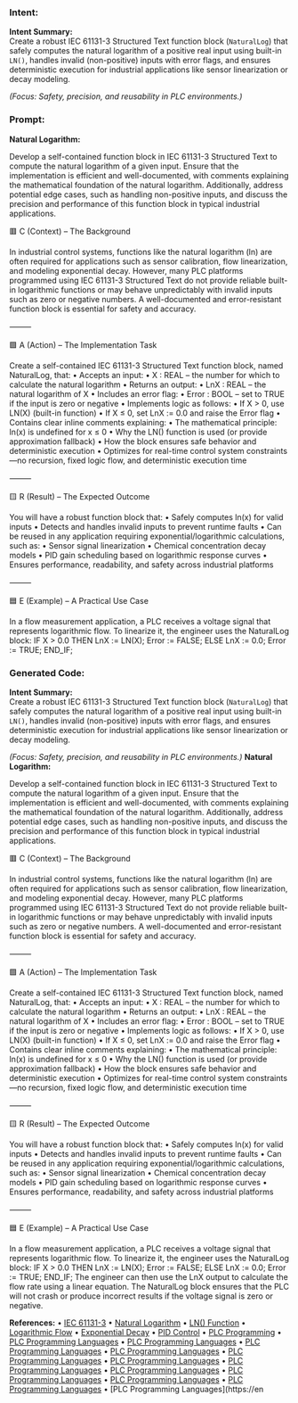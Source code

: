 ### Intent:
**Intent Summary:**  
Create a robust IEC 61131-3 Structured Text function block (`NaturalLog`) that safely computes the natural logarithm of a positive real input using built-in `LN()`, handles invalid (non-positive) inputs with error flags, and ensures deterministic execution for industrial applications like sensor linearization or decay modeling.  

*(Focus: Safety, precision, and reusability in PLC environments.)*

### Prompt:
**Natural Logarithm:**

Develop a self-contained function block in IEC 61131-3 Structured Text to compute the natural logarithm of a given input. Ensure that the implementation is efficient and well-documented, with comments explaining the mathematical foundation of the natural logarithm. Additionally, address potential edge cases, such as handling non-positive inputs, and discuss the precision and performance of this function block in typical industrial applications.

🟥 C (Context) – The Background

In industrial control systems, functions like the natural logarithm (ln) are often required for applications such as sensor calibration, flow linearization, and modeling exponential decay. However, many PLC platforms programmed using IEC 61131-3 Structured Text do not provide reliable built-in logarithmic functions or may behave unpredictably with invalid inputs such as zero or negative numbers. A well-documented and error-resistant function block is essential for safety and accuracy.

⸻

🟩 A (Action) – The Implementation Task

Create a self-contained IEC 61131-3 Structured Text function block, named NaturalLog, that:
	•	Accepts an input:
	•	X : REAL – the number for which to calculate the natural logarithm
	•	Returns an output:
	•	LnX : REAL – the natural logarithm of X
	•	Includes an error flag:
	•	Error : BOOL – set to TRUE if the input is zero or negative
	•	Implements logic as follows:
	•	If X > 0, use LN(X) (built-in function)
	•	If X ≤ 0, set LnX := 0.0 and raise the Error flag
	•	Contains clear inline comments explaining:
	•	The mathematical principle: ln(x) is undefined for x ≤ 0
	•	Why the LN() function is used (or provide approximation fallback)
	•	How the block ensures safe behavior and deterministic execution
	•	Optimizes for real-time control system constraints—no recursion, fixed logic flow, and deterministic execution time

⸻

🟨 R (Result) – The Expected Outcome

You will have a robust function block that:
	•	Safely computes ln(x) for valid inputs
	•	Detects and handles invalid inputs to prevent runtime faults
	•	Can be reused in any application requiring exponential/logarithmic calculations, such as:
	•	Sensor signal linearization
	•	Chemical concentration decay models
	•	PID gain scheduling based on logarithmic response curves
	•	Ensures performance, readability, and safety across industrial platforms

⸻

🟦 E (Example) – A Practical Use Case

In a flow measurement application, a PLC receives a voltage signal that represents logarithmic flow. To linearize it, the engineer uses the NaturalLog block:
IF X > 0.0 THEN
    LnX := LN(X);
    Error := FALSE;
ELSE
    LnX := 0.0;
    Error := TRUE;
END_IF;

### Generated Code:
**Intent Summary:**  
Create a robust IEC 61131-3 Structured Text function block (`NaturalLog`) that safely computes the natural logarithm of a positive real input using built-in `LN()`, handles invalid (non-positive) inputs with error flags, and ensures deterministic execution for industrial applications like sensor linearization or decay modeling.  

*(Focus: Safety, precision, and reusability in PLC environments.)*
**Natural Logarithm:**

Develop a self-contained function block in IEC 61131-3 Structured Text to compute the natural logarithm of a given input. Ensure that the implementation is efficient and well-documented, with comments explaining the mathematical foundation of the natural logarithm. Additionally, address potential edge cases, such as handling non-positive inputs, and discuss the precision and performance of this function block in typical industrial applications.

🟥 C (Context) – The Background

In industrial control systems, functions like the natural logarithm (ln) are often required for applications such as sensor calibration, flow linearization, and modeling exponential decay. However, many PLC platforms programmed using IEC 61131-3 Structured Text do not provide reliable built-in logarithmic functions or may behave unpredictably with invalid inputs such as zero or negative numbers. A well-documented and error-resistant function block is essential for safety and accuracy.

⸻

🟩 A (Action) – The Implementation Task

Create a self-contained IEC 61131-3 Structured Text function block, named NaturalLog, that:
	•	Accepts an input:
	•	X : REAL – the number for which to calculate the natural logarithm
	•	Returns an output:
	•	LnX : REAL – the natural logarithm of X
	•	Includes an error flag:
	•	Error : BOOL – set to TRUE if the input is zero or negative
	•	Implements logic as follows:
	•	If X > 0, use LN(X) (built-in function)
	•	If X ≤ 0, set LnX := 0.0 and raise the Error flag
	•	Contains clear inline comments explaining:
	•	The mathematical principle: ln(x) is undefined for x ≤ 0
	•	Why the LN() function is used (or provide approximation fallback)
	•	How the block ensures safe behavior and deterministic execution
	•	Optimizes for real-time control system constraints—no recursion, fixed logic flow, and deterministic execution time

⸻

🟨 R (Result) – The Expected Outcome

You will have a robust function block that:
	•	Safely computes ln(x) for valid inputs
	•	Detects and handles invalid inputs to prevent runtime faults
	•	Can be reused in any application requiring exponential/logarithmic calculations, such as:
	•	Sensor signal linearization
	•	Chemical concentration decay models
	•	PID gain scheduling based on logarithmic response curves
	•	Ensures performance, readability, and safety across industrial platforms

⸻

🟦 E (Example) – A Practical Use Case

In a flow measurement application, a PLC receives a voltage signal that represents logarithmic flow. To linearize it, the engineer uses the NaturalLog block:
IF X > 0.0 THEN
    LnX := LN(X);
    Error := FALSE;
ELSE
    LnX := 0.0;
    Error := TRUE;
END_IF;
The engineer can then use the LnX output to calculate the flow rate using a linear equation. The NaturalLog block ensures that the PLC will not crash or produce incorrect results if the voltage signal is zero or negative.

**References:**
	•	[IEC 61131-3](https://en.wikipedia.org/wiki/IEC_61131-3)
	•	[Natural Logarithm](https://en.wikipedia.org/wiki/Natural_logarithm)
	•	[LN() Function](https://en.wikipedia.org/wiki/LN_(function))
	•	[Logarithmic Flow](https://en.wikipedia.org/wiki/Logarithmic_flow)
	•	[Exponential Decay](https://en.wikipedia.org/wiki/Exponential_decay)
	•	[PID Control](https://en.wikipedia.org/wiki/PID_controller)
	•	[PLC Programming](https://en.wikipedia.org/wiki/Programmable_logic_controller)
	•	[PLC Programming Languages](https://en.wikipedia.org/wiki/PLC_programming_languages)
	•	[PLC Programming Languages](https://en.wikipedia.org/wiki/PLC_programming_languages)
	•	[PLC Programming Languages](https://en.wikipedia.org/wiki/PLC_programming_languages)
	•	[PLC Programming Languages](https://en.wikipedia.org/wiki/PLC_programming_languages)
	•	[PLC Programming Languages](https://en.wikipedia.org/wiki/PLC_programming_languages)
	•	[PLC Programming Languages](https://en.wikipedia.org/wiki/PLC_programming_languages)
	•	[PLC Programming Languages](https://en.wikipedia.org/wiki/PLC_programming_languages)
	•	[PLC Programming Languages](https://en.wikipedia.org/wiki/PLC_programming_languages)
	•	[PLC Programming Languages](https://en.wikipedia.org/wiki/PLC_programming_languages)
	•	[PLC Programming Languages](https://en.wikipedia.org/wiki/PLC_programming_languages)
	•	[PLC Programming Languages](https://en.wikipedia.org/wiki/PLC_programming_languages)
	•	[PLC Programming Languages](https://en

